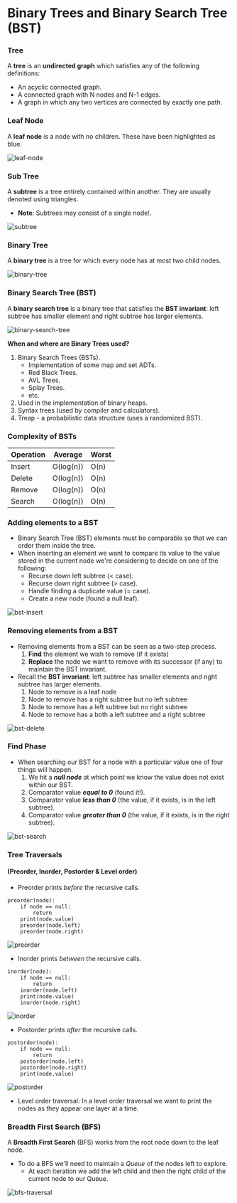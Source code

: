 # Binary Trees and Binary Search Tree (BST)

### Tree
A **tree** is an **undirected graph** which satisfies any of the following definitions:
- An acyclic connected graph.
- A connected graph with N nodes and N-1 edges.
- A graph in which any two vertices are connected by exactly one path.

### Leaf Node
A **leaf node** is a node with no children. These have been highlighted as blue.

<img src="../../../../../resources/images/leaf-node.png" alt="leaf-node"/>

### Sub Tree
A **subtree** is a tree entirely contained within another. They are usually denoted using triangles.
- **Note**: Subtrees may consist of a single node!.

<img src="../../../../../resources/images/subtree.gif" alt="subtree"/>

### Binary Tree
A **binary tree** is a tree for which every node has at most two child nodes.

<img src="../../../../../resources/images/binary-tree.png" alt="binary-tree"/>

### Binary Search Tree (BST)
A **binary search tree** is a binary tree that satisfies the **BST invariant**: left subtree has smaller element and right subtree has larger elements.

<img src="../../../../../resources/images/binary-search-tree.png" alt="binary-search-tree"/>

**When and where are Binary Trees used?**
1. Binary Search Trees (BSTs).
    - Implementation of some map and set ADTs.
    - Red Black Trees.
    - AVL Trees.
    - Splay Trees.
    - etc.
2. Used in the implementation of binary heaps.
3. Syntax trees (used by compiler and calculators).
4. Treap - a probabilistic data structure (uses a randomized BST).

### Complexity of BSTs

| Operation | Average   | Worst |
|-----------|-----------|-------|
| Insert    | O(log(n)) | O(n)  |
| Delete    | O(log(n)) | O(n)  |
| Remove    | O(log(n)) | O(n)  |
| Search    | O(log(n)) | O(n)  |

### Adding elements to a BST
- Binary Search Tree (BST) elements must be comparable so that we can order them inside the tree.
- When inserting an element we want to compare its value to the value stored in the current node we're considering to decide on one of the following:
  - Recurse down left subtree (< case). 
  - Recurse down right subtree (> case). 
  - Handle finding a duplicate value (= case).
  - Create a new node (found a null leaf).

<img src="../../../../../resources/images/bst-insert.gif" alt="bst-insert"/>

### Removing elements from a BST
- Removing elements from a BST can be seen as a two-step process.
  1. **Find** the element we wish to remove (if it exists)
  2. **Replace** the node we want to remove with its successor (if any) to maintain the BST invariant.
- Recall the **BST invariant**: left subtree has smaller elements and right subtree has larger elements.
  1. Node to remove is a leaf node
  2. Node to remove has a right subtree but no left subtree
  3. Node to remove has a left subtree but no right subtree
  4. Node to remove has a both a left subtree and a right subtree

<img src="../../../../../resources/images/bst-delete.gif" alt="bst-delete"/>

### Find Phase
- When searching our BST for a node with a particular value one of four things will happen.
  1. We hit a **_null node_** at which point we know the value does not exist within our BST.
  2. Comparator value **_equal to 0_** (found it!).
  3. Comparator value **_less than 0_** (the value, if it exists, is in the left subtree).
  4. Comparator value **_greater than 0_** (the value, if it exists, is in the right subtree).

<img src="../../../../../resources/images/bst-search.gif" alt="bst-search"/>

### Tree Traversals
#### (Preorder, Inorder, Postorder & Level order)
- Preorder prints _before_ the recursive calls.
```
preorder(node):
    if node == null:
        return
    print(node.value)
    preorder(node.left)
    preorder(node.right)
```
<img src="../../../../../resources/images/preorder.gif" alt="preorder"/>

- Inorder prints _between_ the recursive calls.
```
inorder(node):
    if node == null:
        return
    inorder(node.left)
    print(node.value)
    inorder(node.right)
```
<img src="../../../../../resources/images/inorder.gif" alt="inorder"/>

- Postorder prints _after_ the recursive calls.
```
postorder(node):
    if node == null:
        return
    postorder(node.left)
    postorder(node.right)
    print(node.value)
```
<img src="../../../../../resources/images/postorder.gif" alt="postorder"/>

- Level order traversal: In a level order traversal we want to print the nodes as they appear one layer at a time.

### Breadth First Search (BFS)
A **Breadth First Search** (BFS) works from the root node down to the leaf node.
- To do a BFS we'll need to maintain a _Queue_ of the nodes left to explore.
  - At each iteration we add the left child and then the right child of the current node to our Queue. 

<img src="../../../../../resources/images/bfs-traversal.gif" alt="bfs-traversal"/>




